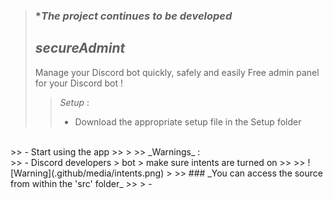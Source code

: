 > ### **The project continues to be developed*
> 
> ## _secureAdmint_
> Manage your Discord bot quickly, safely and easily
> Free admin panel for your Discord bot !
>>
>> _Setup_ : 
>> - Download the appropriate setup file in the Setup folder
<br>
>> - Start using the app
>>
>
>> _Warnings_ :
<br>
>> - Discord developers > bot > make sure intents are turned on
>>
>> ![Warning](.github/media/intents.png)
>
>> ### _You can access the source from within the 'src' folder_
>>
> - 